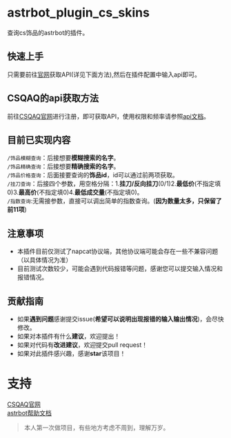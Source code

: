 # astrbot_plugin_cs_skins 

查询cs饰品的astrbot的插件。

## 快速上手
只需要前往[官网](https://csqaq.com/)获取API(详见下面方法),然后在插件配置中输入api即可。

## CSQAQ的api获取方法

前往[CSQAQ官网](https://csqaq.com/)进行注册，即可获取API，使用权限和频率请参照[api文档](https://docs.csqaq.com/)。

## 目前已实现内容
`/饰品模糊查询`：后接想要**模糊搜索的名字**。\
`/饰品精确查询`：后接想要**精确搜索的名字**。\
`/饰品价格查询`：后面接要查询的**饰品id**，id可以通过前两项获取。\
`/挂刀查询`：后接四个参数，用空格分隔：1.**挂刀/反向挂刀**(0/1)2.**最低价**(不指定填0)3.**最高价**(不指定填0)4.**最低成交量**(不指定填0)。\
`/指数查询`:无需接参数，直接可以调出简单的指数查询。(**因为数量太多，只保留了前11项**)

## 注意事项
* 本插件目前仅测试了napcat协议端，其他协议端可能会存在一些不兼容问题（以具体情况为准）
* 目前测试次数较少，可能会遇到代码报错等问题，感谢您可以提交输入情况和报错情况。

## 贡献指南
* 如果**遇到问题**感谢提交issue(**希望可以说明出现报错的输入输出情况**)，会尽快修改。
* 如果对本插件有什么**建议**，欢迎提出！
* 如果对代码有**改进建议**，欢迎提交pull request！
* 如果对此插件感兴趣，感谢**star**该项目！

# 支持

[CSQAQ官网](https://csqaq.com/)\
[astrbot帮助文档](https://astrbot.app)
> 本人第一次做项目，有些地方考虑不周到，理解万岁。